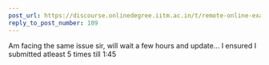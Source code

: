 ```yaml
---
post_url: https://discourse.onlinedegree.iitm.ac.in/t/remote-online-exam-tds-jan-2025/168832/110
reply_to_post_number: 109
---
```

Am facing the same issue sir, will wait a few hours and update… I ensured I submitted atleast 5 times till 1:45